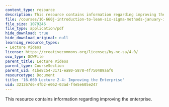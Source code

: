 ```yaml
---
content_type: resource
description: This resource contains information regarding improving the enterprise.
file: /courses/16-660j-introduction-to-lean-six-sigma-methods-january-iap-2012/321267d64fb2e06203adf4e5e605e247_MIT16_660JIAP12_2-4H.pdf
file_size: 1079246
file_type: application/pdf
hide_download: true
hide_download_original: null
learning_resource_types:
- Lecture Videos
license: https://creativecommons.org/licenses/by-nc-sa/4.0/
ocw_type: OCWFile
parent_title: Lecture Videos
parent_type: CourseSection
parent_uid: 41be8c54-3171-ea80-5878-4f750489aaf0
resourcetype: Document
title: '16.660 Lecture 2-4: Improving the Enterprise'
uid: 321267d6-4fb2-e062-03ad-f4e5e605e247
---
```

This resource contains information regarding improving the enterprise.